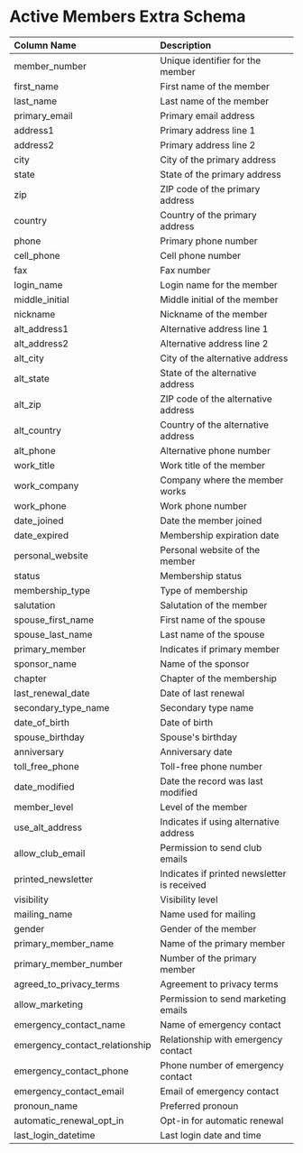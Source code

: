 # Active Members Extra Schema

| Column Name                    | Description                                 |
|:-------------------------------|:--------------------------------------------|
| member_number                  | Unique identifier for the member            |
| first_name                     | First name of the member                    |
| last_name                      | Last name of the member                     |
| primary_email                  | Primary email address                       |
| address1                       | Primary address line 1                      |
| address2                       | Primary address line 2                      |
| city                           | City of the primary address                 |
| state                          | State of the primary address                |
| zip                            | ZIP code of the primary address             |
| country                        | Country of the primary address              |
| phone                          | Primary phone number                        |
| cell_phone                     | Cell phone number                           |
| fax                            | Fax number                                  |
| login_name                     | Login name for the member                   |
| middle_initial                 | Middle initial of the member                |
| nickname                       | Nickname of the member                      |
| alt_address1                   | Alternative address line 1                  |
| alt_address2                   | Alternative address line 2                  |
| alt_city                       | City of the alternative address             |
| alt_state                      | State of the alternative address            |
| alt_zip                        | ZIP code of the alternative address         |
| alt_country                    | Country of the alternative address          |
| alt_phone                      | Alternative phone number                    |
| work_title                     | Work title of the member                    |
| work_company                   | Company where the member works              |
| work_phone                     | Work phone number                           |
| date_joined                    | Date the member joined                      |
| date_expired                   | Membership expiration date                  |
| personal_website               | Personal website of the member              |
| status                         | Membership status                           |
| membership_type                | Type of membership                          |
| salutation                     | Salutation of the member                    |
| spouse_first_name              | First name of the spouse                    |
| spouse_last_name               | Last name of the spouse                     |
| primary_member                 | Indicates if primary member                 |
| sponsor_name                   | Name of the sponsor                         |
| chapter                        | Chapter of the membership                   |
| last_renewal_date              | Date of last renewal                        |
| secondary_type_name            | Secondary type name                         |
| date_of_birth                  | Date of birth                               |
| spouse_birthday                | Spouse's birthday                           |
| anniversary                    | Anniversary date                            |
| toll_free_phone                | Toll-free phone number                      |
| date_modified                  | Date the record was last modified           |
| member_level                   | Level of the member                         |
| use_alt_address                | Indicates if using alternative address      |
| allow_club_email               | Permission to send club emails              |
| printed_newsletter             | Indicates if printed newsletter is received |
| visibility                     | Visibility level                            |
| mailing_name                   | Name used for mailing                       |
| gender                         | Gender of the member                        |
| primary_member_name            | Name of the primary member                  |
| primary_member_number          | Number of the primary member                |
| agreed_to_privacy_terms        | Agreement to privacy terms                  |
| allow_marketing                | Permission to send marketing emails         |
| emergency_contact_name         | Name of emergency contact                   |
| emergency_contact_relationship | Relationship with emergency contact         |
| emergency_contact_phone        | Phone number of emergency contact           |
| emergency_contact_email        | Email of emergency contact                  |
| pronoun_name                   | Preferred pronoun                           |
| automatic_renewal_opt_in       | Opt-in for automatic renewal                |
| last_login_datetime            | Last login date and time                    |